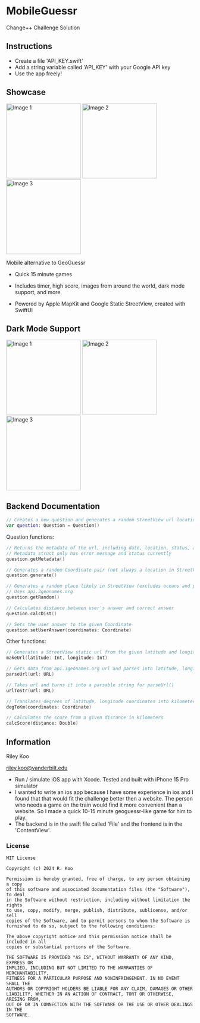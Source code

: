 # MobileGuessr
Change++ Challenge Solution

## Instructions
- Create a file 'API_KEY.swift'
- Add a string variable called 'API_KEY' with your Google API key
- Use the app freely!

## Showcase
<img src="https://github.com/ChangePlusPlusVandy/change-coding-challenge-2024-RileyK19/blob/main/Change%2B%2BChallenge/Change%2B%2BChallenge/Examples/Light_Main_Menu.png" alt="Image 1" width="200"/> <img src="https://github.com/ChangePlusPlusVandy/change-coding-challenge-2024-RileyK19/blob/main/Change%2B%2BChallenge/Change%2B%2BChallenge/Examples/Light_Guess_Screen.png" alt="Image 2" width="200"/> 
<img src="https://github.com/ChangePlusPlusVandy/change-coding-challenge-2024-RileyK19/blob/main/Change%2B%2BChallenge/Change%2B%2BChallenge/Examples/Light_Map.png" alt="Image 3" width="200"/>

Mobile alternative to GeoGuessr 

- Quick 15 minute games

- Includes timer, high score, images from around the world, dark mode support, and more

- Powered by Apple MapKit and Google Static StreetView, created with SwiftUI

## Dark Mode Support

<img src="https://github.com/ChangePlusPlusVandy/change-coding-challenge-2024-RileyK19/blob/main/Change%2B%2BChallenge/Change%2B%2BChallenge/Examples/Dark_Main_Menu.png" alt="Image 1" width="200"/> <img src="https://github.com/ChangePlusPlusVandy/change-coding-challenge-2024-RileyK19/blob/main/Change%2B%2BChallenge/Change%2B%2BChallenge/Examples/Dark_Guess_Screen.png" alt="Image 2" width="200"/> 
<img src="https://github.com/ChangePlusPlusVandy/change-coding-challenge-2024-RileyK19/blob/main/Change%2B%2BChallenge/Change%2B%2BChallenge/Examples/Dark_Map.png" alt="Image 3" width="200"/>

## Backend Documentation

```Swift
// Creates a new question and generates a random StreetView url location
var question: Question = Question()
```

Question functions:
```Swift
// Returns the metadata of the url, including date, location, status, and StreetView ID
// Metadata struct only has error message and status currently
question.getMetadata()

// Generates a random Coordinate pair (not always a location in StreetView)
question.generate()

// Generates a random place likely in StreetView (excludes oceans and places with little coverage)
// Uses api.3geonames.org
question.getRandom()

// Calculates distance between user's answer and correct answer
question.calcDist()

// Sets the user answer to the given Coordinate
question.setUserAnswer(coordinates: Coordinate)
```

Other functions:
```Swift
// Generates a StreetView static url from the given latitude and longitude
makeUrl(latitude: Int, longitude: Int)

// Gets data from api.3geonames.org url and parses into latitude, longitude, and location name (City, Country)
parseUrl(url: URL)

// Takes url and turns it into a parsable string for parseUrl()
urlToStr(url: URL)

// Translates degrees of latitude, longitude coordinates into kilometers
degToKm(coordinates: Coordinate)

// Calculates the score from a given distance in kilometers
calcScore(distance: Double)
```


## Information

Riley Koo

riley.koo@vanderbilt.edu
- Run / simulate iOS app with Xcode. Tested and built with iPhone 15 Pro simulator
- I wanted to write an ios app because I have some experience in ios and I found that that would fit the challenge better then a website. The person who needs a game on the train would find it more convenient than a website. So I made a quick 10-15 minute geoguessr-like game for him to play.
- The backend is in the swift file called 'File' and the frontend is in the 'ContentView'.

### License

```
MIT License

Copyright (c) 2024 R. Koo

Permission is hereby granted, free of charge, to any person obtaining a copy
of this software and associated documentation files (the "Software"), to deal
in the Software without restriction, including without limitation the rights
to use, copy, modify, merge, publish, distribute, sublicense, and/or sell
copies of the Software, and to permit persons to whom the Software is
furnished to do so, subject to the following conditions:

The above copyright notice and this permission notice shall be included in all
copies or substantial portions of the Software.

THE SOFTWARE IS PROVIDED "AS IS", WITHOUT WARRANTY OF ANY KIND, EXPRESS OR
IMPLIED, INCLUDING BUT NOT LIMITED TO THE WARRANTIES OF MERCHANTABILITY,
FITNESS FOR A PARTICULAR PURPOSE AND NONINFRINGEMENT. IN NO EVENT SHALL THE
AUTHORS OR COPYRIGHT HOLDERS BE LIABLE FOR ANY CLAIM, DAMAGES OR OTHER
LIABILITY, WHETHER IN AN ACTION OF CONTRACT, TORT OR OTHERWISE, ARISING FROM,
OUT OF OR IN CONNECTION WITH THE SOFTWARE OR THE USE OR OTHER DEALINGS IN THE
SOFTWARE.
```

